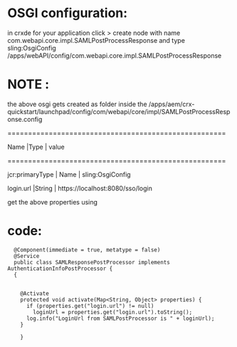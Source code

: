 OSGI configuration:
====================

in crxde for your application click > create node with name com.webapi.core.impl.SAMLPostProcessResponse and type  sling:OsgiConfig
/apps/webAPI/config/com.webapi.core.impl.SAMLPostProcessResponse



NOTE :
======

the above osgi gets created as folder inside
the /apps/aem/crx-quickstart/launchpad/config/com/webapi/core/impl/SAMLPostProcessResponse.config

=====================================================

Name            |Type  | value

=====================================================

jcr:primaryType | Name |  sling:OsgiConfig

login.url |String | https://localhost:8080/sso/login


get the above properties using 


code:
=====
      @Component(immediate = true, metatype = false)
      @Service
      public class SAMLResponsePostProcessor implements AuthenticationInfoPostProcessor {
      {


        @Activate
        protected void activate(Map<String, Object> properties) {
          if (properties.get("login.url") != null)
            loginUrl = properties.get("login.url").toString();
          log.info("LoginUrl from SAMLPostProcessor is " + loginUrl);
        }

        }




